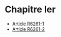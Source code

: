 # Chapitre Ier

* [Article R6261-1](./LEGIARTI000030226597.md)
* [Article R6261-2](./LEGIARTI000023098898.md)
